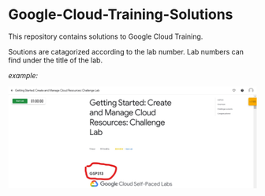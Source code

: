 # Google-Cloud-Training-Solutions

This repository contains solutions to Google Cloud Training.

Soutions are catagorized according to the lab number. Lab numbers can find under the title of the lab.

_example:_

![img](images/InkedCapture_LI.jpg)
